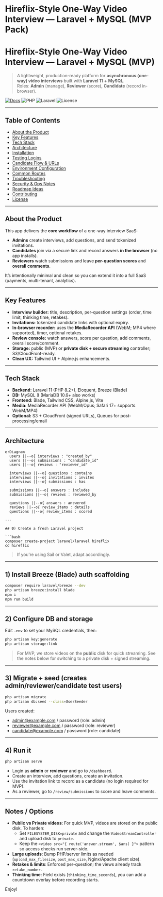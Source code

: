 # Hireflix-Style One-Way Video Interview — Laravel + MySQL (MVP Pack)

# Hireflix-Style One-Way Video Interview — Laravel + MySQL (MVP)

> A lightweight, production-ready platform for **asynchronous (one-way) video interviews** built with **Laravel 11** + **MySQL**.  
> Roles: **Admin** (manage), **Reviewer** (score), **Candidate** (record in-browser).

[![Docs](https://img.shields.io/badge/Read%20the%20Docs-live-2C4?logo=readthedocs)](https://YOUR-PROJECT.readthedocs.io/en/latest/)
![PHP](https://img.shields.io/badge/PHP-8.2%2B-777bb4)
![Laravel](https://img.shields.io/badge/Laravel-11-red)
![License](https://img.shields.io/badge/license-MIT-green)

---

## Table of Contents
- [About the Product](#about-the-product)
- [Key Features](#key-features)
- [Tech Stack](#tech-stack)
- [Architecture](#architecture)
- [Installation](#installation)
- [Testing Logins](#testing-logins)
- [Candidate Flow & URLs](#candidate-flow--urls)
- [Environment Configuration](#environment-configuration)
- [Common Routes](#common-routes)
- [Troubleshooting](#troubleshooting)
- [Security & Ops Notes](#security--ops-notes)
- [Roadmap Ideas](#roadmap-ideas)
- [Contributing](#contributing)
- [License](#license)

---

## About the Product
This app delivers the **core workflow** of a one-way interview SaaS:
- **Admins** create interviews, add questions, and send tokenized invitations.
- **Candidates** join via a secure link and record answers **in the browser** (no app installs).
- **Reviewers** watch submissions and leave **per-question scores** and **overall comments**.

It’s intentionally minimal and clean so you can extend it into a full SaaS (payments, multi-tenant, analytics).

---

## Key Features
- **Interview builder:** title, description, per-question settings (order, time limit, thinking time, retakes).
- **Invitations:** tokenized candidate links with optional expiry.
- **In-browser recorder:** uses the **MediaRecorder API** (WebM; MP4 where supported), timer, optional retakes.
- **Review console:** watch answers, score per question, add comments, overall score/comment.
- **Storage:** public (MVP) or **private disk + secure streaming** controller; S3/CloudFront-ready.
- **Clean UX:** Tailwind UI + Alpine.js enhancements.

---

## Tech Stack
- **Backend:** Laravel 11 (PHP 8.2+), Eloquent, Breeze (Blade)
- **DB:** MySQL 8 (MariaDB 10.6+ also works)
- **Frontend:** Blade, Tailwind CSS, Alpine.js, Vite
- **Media:** MediaRecorder API (WebM/Opus; Safari 17+ supports WebM/MP4)
- **Optional:** S3 + CloudFront (signed URLs), Queues for post-processing/email

---

## Architecture
```mermaid
erDiagram
  users ||--o{ interviews : "created_by"
  users ||--o{ submissions : "candidate_id"
  users ||--o{ reviews : "reviewer_id"

  interviews ||--o{ questions : contains
  interviews ||--o{ invitations : invites
  interviews ||--o{ submissions : has

  submissions ||--o{ answers : includes
  submissions ||--o{ reviews : reviewed_by

  questions ||--o{ answers : answered
  reviews ||--o{ review_items : details
  questions ||--o{ review_items : scored

---

## 0) Create a fresh Laravel project

```bash
composer create-project laravel/laravel hireflix
cd hireflix
```

> If you're using Sail or Valet, adapt accordingly.

---

## 1) Install Breeze (Blade) auth scaffolding

```bash
composer require laravel/breeze --dev
php artisan breeze:install blade
npm i
npm run build
```

---

## 2) Configure DB and storage

Edit `.env` to set your MySQL credentials, then:

```bash
php artisan key:generate
php artisan storage:link
```

> For MVP, we store videos on the **public** disk for quick streaming.
> See the notes below for switching to a private disk + signed streaming.


---

## 3) Migrate + seed (creates admin/reviewer/candidate test users)

```bash
php artisan migrate
php artisan db:seed --class=UserSeeder
```

Users created:
- admin@example.com / password (role: admin)
- reviewer@example.com / password (role: reviewer)
- candidate@example.com / password (role: candidate)

---

## 4) Run it

```bash
php artisan serve
```

- Login as **admin** or **reviewer** and go to `/dashboard`.
- Create an interview, add questions, create an invitation.
- Use the invitation link to record as a candidate (no login required for MVP).
- As a reviewer, go to `/review/submissions` to score and leave comments.

---

## Notes / Options

- **Public vs Private videos**: For quick MVP, videos are stored on the public disk. To harden:
  - Set `FILESYSTEM_DISK=private` and change the `VideoStreamController` and upload disk to `private`.
  - Keep the `<video src="{ route('answer.stream', $ans) }">` pattern so access checks run server-side.
- **Large uploads**: Bump PHP/server limits as needed (`upload_max_filesize`, `post_max_size`, Nginx/Apache client size).
- **Retakes & limits**: Enforced per-question; the views already track `retake_number`.
- **Thinking time**: Field exists (`thinking_time_seconds`), you can add a countdown overlay before recording starts.

Enjoy!
  